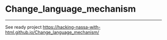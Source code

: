 # Change_language_mechanism

---
See ready project
https://hacking-nassa-with-html.github.io/Change_language_mechanism/
